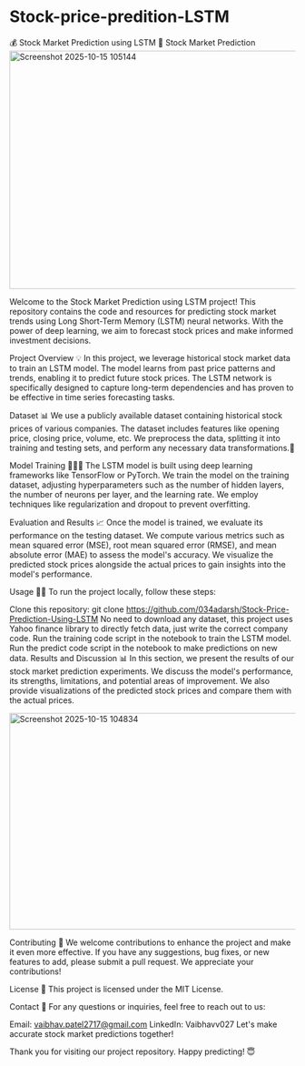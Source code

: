 # Stock-price-predition-LSTM
💰 Stock Market Prediction using LSTM 💸
Stock Market Prediction
<img width="752" height="419" alt="Screenshot 2025-10-15 105144" src="https://github.com/user-attachments/assets/b961aacc-2e3f-4bd0-a672-f99256a55486" />

Welcome to the Stock Market Prediction using LSTM project! This repository contains the code and resources for predicting stock market trends using Long Short-Term Memory (LSTM) neural networks. With the power of deep learning, we aim to forecast stock prices and make informed investment decisions.

Project Overview 💡
In this project, we leverage historical stock market data to train an LSTM model. The model learns from past price patterns and trends, enabling it to predict future stock prices. The LSTM network is specifically designed to capture long-term dependencies and has proven to be effective in time series forecasting tasks.

Dataset 📊
We use a publicly available dataset containing historical stock prices of various companies. The dataset includes features like opening price, closing price, volume, etc. We preprocess the data, splitting it into training and testing sets, and perform any necessary data transformations.🫡

Model Training 🧑🏻‍💻
The LSTM model is built using deep learning frameworks like TensorFlow or PyTorch. We train the model on the training dataset, adjusting hyperparameters such as the number of hidden layers, the number of neurons per layer, and the learning rate. We employ techniques like regularization and dropout to prevent overfitting.

Evaluation and Results 📈
Once the model is trained, we evaluate its performance on the testing dataset. We compute various metrics such as mean squared error (MSE), root mean squared error (RMSE), and mean absolute error (MAE) to assess the model's accuracy. We visualize the predicted stock prices alongside the actual prices to gain insights into the model's performance.

Usage 💪🏻
To run the project locally, follow these steps:

Clone this repository: git clone https://github.com/034adarsh/Stock-Price-Prediction-Using-LSTM
No need to download any dataset, this project uses Yahoo finance library to directly fetch data, just write the correct company code.
Run the training code script in the notebook to train the LSTM model.
Run the predict code script in the notebook to make predictions on new data.
Results and Discussion 📊
In this section, we present the results of our stock market prediction experiments. We discuss the model's performance, its strengths, limitations, and potential areas of improvement. We also provide visualizations of the predicted stock prices and compare them with the actual prices.

<img width="748" height="381" alt="Screenshot 2025-10-15 104834" src="https://github.com/user-attachments/assets/6da8f6bd-e700-45fb-97c4-393a47f3869b" />


Contributing 🤝
We welcome contributions to enhance the project and make it even more effective. If you have any suggestions, bug fixes, or new features to add, please submit a pull request. We appreciate your contributions!

License 🔐
This project is licensed under the MIT License.

Contact 📩
For any questions or inquiries, feel free to reach out to us:

Email: vaibhav.patel2717@gmail.com
LinkedIn: Vaibhavv027
Let's make accurate stock market predictions together!

Thank you for visiting our project repository. Happy predicting! 😇
